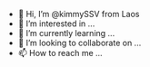 - 👋 Hi, I’m @kimmySSV from Laos
- 👀 I’m interested in ...
- 🌱 I’m currently learning ...
- 💞️ I’m looking to collaborate on ...
- 📫 How to reach me ...

<!---
kimmySSV/kimmySSV is a ✨ special ✨ repository because its `README.md` (this file) appears on your GitHub profile.
You can click the Preview link to take a look at your changes.
--->
